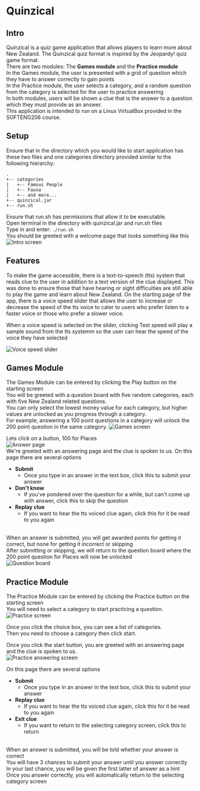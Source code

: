 # Quinzical

## Intro
Quinzical is a quiz game application that allows players to learn more about New Zealand. The Quinzical quiz format is inspired by the Jeopardy! quiz game format.<br>
There are two modules: The <b>Games module</b> and the <b>Practice module</b> <br>
In the Games module, the user is presented with a grid of question which they have to answer correctly to gain points<br>
In the Practice module, the user selects a category, and a random question from the category is selected for the user to practice answering<br>
In both modules, users will be shown a clue that is the answer to a question which they must provide as an answer. <br>
This application is intended to run on a Linux VirtualBox provided in the SOFTENG206 course.

## Setup
Ensure that in the directory which you would like to start application has these two files and one categories directory provided similar to the following hierarchy:
```
.
+-- categories
|   +-- Famous People
|   +-- Fauna
|   +-- and more...
+-- quinzical.jar
+-- run.sh
```
Ensure that run.sh has permissions that allow it to be executable.<br>
Open terminal in the directory with quinzical.jar and run.sh files<br>
Type in and enter:
<code>./run.sh</code><br>
You should be greeted with a welcome page that looks something like this<br>
![Intro screen](https://cdn.discordapp.com/attachments/692707366897975376/761569551921446932/unknown.png)

## Features
<p>
To make the game accessible, there is a text-to-speech (tts) system that reads clue to the user in addition to a text version of the clue displayed.
  This was done to ensure those that have hearing or sight difficulties are still able to play the game and learn about New Zealand.
  On the starting page of the app, there is a voice speed slider that allows the user to increase or decrease the speed of the tts voice to cater to
  users who prefer listen to a faster voice or those who prefer a slower voice.
</p>
When a voice speed is selected on the slider, clicking Test speed will play a sample sound from the tts systemm so the user can hear the speed of the voice they have selected<br>

![Voice speed slider](https://cdn.discordapp.com/attachments/692707366897975376/761580756027179018/unknown.png)

## Games Module
The Games Module can be entered by clicking the Play button on the starting screen<br>
You will be greeted with a question board with five random categories, each with five New Zealand related questions.<br>
You can only select the lowest money value for each category, but higher values are unlocked as you progress through a category.<br>
For example, answering a 100 point questions in a category will unlock the 200 point question in the same category.
![Games screen](https://cdn.discordapp.com/attachments/692707366897975376/761572272619126834/unknown.png)

Lets click on a button, 100 for Places<br>
![Answer page](https://cdn.discordapp.com/attachments/692707366897975376/761574809976176690/unknown.png)
<br>We're greeted with an answering page and the clue is spoken to us. On this page there are several options<br>
- <b>Submit</b>
  - Once you type in an answer in the text box, click this to submit your answer
- <b>Don't know</b>
  - If you've pondered over the question for a while, but can't come up with answer, click this to skip the question
- <b>Replay clue</b>
  - If you want to hear the tts voiced clue again, click this for it be read to you again
  <br>
 When an answer is submitted, you will get awarded points for getting it correct, but none for getting it incorrect or skipping<br>
 After submitting or skipping, we will return to the question board where the 200 point question for Places will now be unlocked <br>
![Question board](https://cdn.discordapp.com/attachments/692707366897975376/761578078560321556/unknown.png)

## Practice Module
The Practice Module can be entered by clicking the Practice button on the starting screen<br>
You will need to select a category to start practicing a question.<br>
![Practice screen](https://cdn.discordapp.com/attachments/692707366897975376/761572993028980766/unknown.png)

Once you click the choice box, you can see a list of categories.<br>
Then you need to choose a category then click start.<br>

Once you click the start button, you are greeted with an answering page and the clue is spoken to us.<br>
![Practice answering screen](https://raw.githubusercontent.com/SOFTENG206-2020/assignment-1-jyao244/master/drive.google.com_drive_my-drive.png?token=AQOJPX6OWVR6SALAZPW33627QINI6)

On this page there are several options<br>
- <b>Submit</b>
  - Once you type in an answer in the text box, click this to submit your answer
- <b>Replay clue</b>
  - If you want to hear the tts voiced clue again, click this for it be read to you again
- <b>Exit clue</b>
  - If you want to return to the selecting category screen, click this to return
  <br>
When an answer is submitted, you will be told whether your answer is correct<br>
You will have 3 chances to submit your answer until you answer correctly<br>
In your last chance, you will be given the first latter of answer as a hint<br>
Once you answer correctly, you will automatically return to the selecting category screen<br>
  

